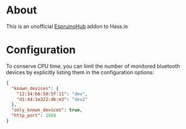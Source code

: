# About

This is an unofficial [EspruinoHub](https://github.com/espruino/EspruinoHub) addon to Hass.io

# Configuration

To conserve CPU time, you can limit the number of monitored bluetooth devices by explicitly listing them in the configuration options:

```json
{
  "known_devices": {
    "12:34:b6:50:5f:11": "dev",
    "d1:44:1e322:4b:e3": "dev2"
  },
  "only_known_devices": true,
  "http_port": 1888
}
```
